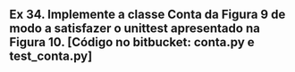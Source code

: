 ## Ex 34. Implemente a classe Conta da Figura 9 de modo a satisfazer o unittest apresentado na Figura 10. [Código no bitbucket: conta.py e test_conta.py]
